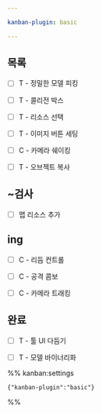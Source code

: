 ```yaml
---

kanban-plugin: basic

---
```


## 목록

- [ ] T - 정밀한 모델 피킹
- [ ] T - 콜리전 박스
- [ ] T - 리소스 선택
- [ ] T - 이미지 버튼 세팅
- [ ] C - 카메라 쉐이킹
- [ ] T - 오브젝트 복사


## ~검사

- [ ] 맵 리소스 추가


## ing

- [ ] C - 리듬 컨트롤
- [ ] C - 공격 콤보
- [ ] C - 카메라 트래킹


## 완료

- [ ] T - 툴 UI 다듬기
- [ ] T - 모델 바이너리화




%% kanban:settings
```
{"kanban-plugin":"basic"}
```
%%